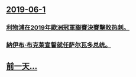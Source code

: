## [2019-06-1](/zh/news/2019/06/1/index.md)

### [利物浦在2019年歐洲冠軍聯賽決賽擊敗热刺。 ](/zh/news/2019/06/1/利物浦在2019年歐洲冠軍聯賽決賽擊敗热刺.md)
### [納伊布·布克萊宣誓就任萨尔瓦多总统。 ](/zh/news/2019/06/1/納伊布-布克萊宣誓就任萨尔瓦多总统.md)
## [前一天...](/zh/news/2019/05/31/index.md)

